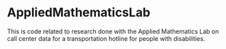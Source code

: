 # AppliedMathematicsLab
This is code related to research done with the Applied Mathematics Lab on call center data for a transportation hotline for people with disabilities.